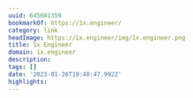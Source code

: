 ```yaml
---
uuid: 645601359
bookmarkOf: https://1x.engineer/
category: link
headImage: https://1x.engineer/img/1x.engineer.png
title: 1x Engineer
domain: 1x.engineer
description:
tags: []
date: '2023-01-26T19:48:47.992Z'
highlights:
---
```



